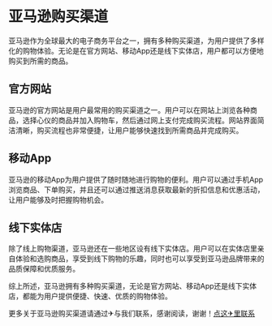 # 亚马逊购买渠道

亚马逊作为全球最大的电子商务平台之一，拥有多种购买渠道，为用户提供了多样化的购物体验。无论是在官方网站、移动App还是线下实体店，用户都可以方便地购买到所需的商品。

## 官方网站

亚马逊的官方网站是用户最常用的购买渠道之一。用户可以在网站上浏览各种商品，选择心仪的商品并加入购物车，然后通过网上支付完成购买流程。网站界面简洁清晰，购买流程也非常便捷，让用户能够快速找到所需商品并完成购买。

## 移动App

亚马逊的移动App为用户提供了随时随地进行购物的便利。用户可以通过手机App浏览商品、下单购买，并且还可以通过推送消息获取最新的折扣信息和优惠活动，让用户能够及时把握购物机会。

## 线下实体店

除了线上购物渠道，亚马逊还在一些地区设有线下实体店。用户可以在实体店里亲自体验和选购商品，享受到线下购物的乐趣，同时也可以享受到亚马逊品牌带来的品质保障和优质服务。

综上所述，亚马逊拥有多种购买渠道，无论是官方网站、移动App还是线下实体店，都能为用户提供便捷、快速、优质的购物体验。

更多关于亚马逊购买渠道请通过✈与我们联系，感谢阅读，谢谢！[点这✈里联系](https://1.k02.cc)